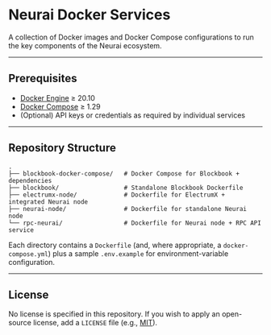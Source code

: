 
# Neurai Docker Services

A collection of Docker images and Docker Compose configurations to run the key components of the Neurai ecosystem.

---

## Prerequisites

- [Docker Engine](https://docs.docker.com/engine/) ≥ 20.10  
- [Docker Compose](https://docs.docker.com/compose/) ≥ 1.29  
- (Optional) API keys or credentials as required by individual services  

---

## Repository Structure

```text
.
├── blockbook-docker-compose/   # Docker Compose for Blockbook + dependencies
├── blockbook/                  # Standalone Blockbook Dockerfile
├── electrumx-node/             # Dockerfile for ElectrumX + integrated Neurai node
├── neurai-node/                # Dockerfile for standalone Neurai node
└── rpc-neurai/                 # Dockerfile for Neurai node + RPC API service
````

Each directory contains a `Dockerfile` (and, where appropriate, a `docker-compose.yml`) plus a sample `.env.example` for environment-variable configuration.

---

## License

No license is specified in this repository. If you wish to apply an open-source license, add a `LICENSE` file (e.g., [MIT](https://opensource.org/licenses/MIT)).


